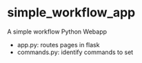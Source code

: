 # simple_workflow_app
A simple workflow Python Webapp

* app.py: routes pages in flask
* commands.py: identify commands to set

